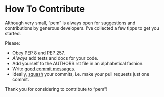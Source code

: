 # How To Contribute

Although very small, “pem” is always open for suggestions and contributions by generous developers. I’ve collected a few tipps to get you started.

Please:

- Obey [PEP 8] and [PEP 257].
- *Always* add tests and docs for your code.
- Add yourself to the AUTHORS.rst file in an alphabetical fashion.
- Write [good commit messages].
- Ideally, [squash] your commits, i.e. make your pull requests just one commit.

Thank you for considering to contribute to “pem”!


[squash]: http://gitready.com/advanced/2009/02/10/squashing-commits-with-rebase.html
[PEP 8]: http://www.python.org/dev/peps/pep-0008/
[PEP 257]: http://www.python.org/dev/peps/pep-0257/
[good commit messages]: http://tbaggery.com/2008/04/19/a-note-about-git-commit-messages.html
